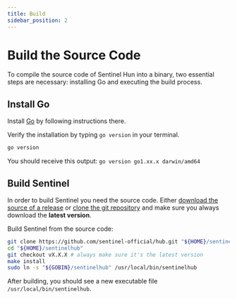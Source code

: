 ```yaml
---
title: Build
sidebar_position: 2
---
```


# Build the Source Code

To compile the source code of Sentinel Hun into a binary, two essential steps are necessary: installing Go and executing the build process.

## Install Go

Install [Go](https://go.dev/doc/install) by following instructions there.

Verify the installation by typing `go version` in your terminal.

```bash
go version
```

You should receive this output: `go version go1.xx.x darwin/amd64`

## Build Sentinel

In order to build Sentinel you need the source code. Either [download the source of a release](https://github.com/sentinel-official/hub/releases) or [clone the git repository](https://github.com/sentinel-official/hub.git) and make sure you always download the **latest version**.

Build Sentinel from the source code:

```bash
git clone https://github.com/sentinel-official/hub.git "${HOME}/sentinelhub"
cd "${HOME}/sentinelhub"
git checkout vX.X.X # always make sure it's the latest version
make install
sudo ln -s "${GOBIN}/sentinelhub" /usr/local/bin/sentinelhub
```

After building, you should see a new executable file `/usr/local/bin/sentinelhub`.